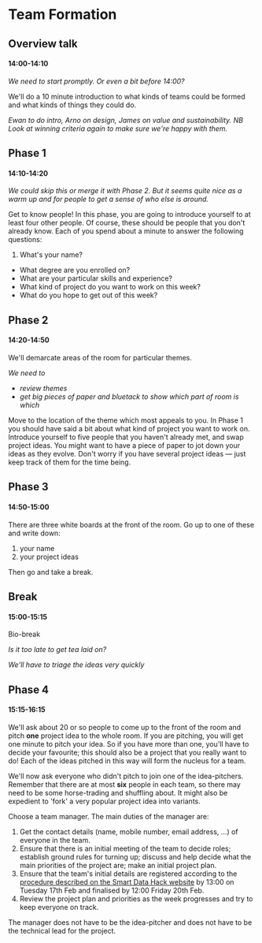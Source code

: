 # Team Formation

## Overview talk 
#### 14:00-14:10

*We need to start promptly. Or even a bit before 14:00?*

We'll do a 10 minute introduction to what kinds of teams could be formed and what kinds of things they could do. 


*Ewan to do intro, Arno on design, James on value and sustainability. NB Look at winning criteria again to make sure we're happy with them.*



## Phase 1 
#### 14:10-14:20

*We could skip this or merge it with Phase 2. But it seems quite nice as a warm up and for people to get a sense of who else is around.*

Get to know people! In this phase, you are going to introduce yourself to at least four other people.  Of course, these should be people that you don't already know. Each of you spend about a minute to answer the following questions:

1. What's your name?
* What degree are you enrolled on?
* What are your particular skills and experience?
* What kind of project do you want to work on this week?
* What do you hope to get out of this week?


## Phase 2 
#### 14:20-14:50

We'll demarcate areas of the room for particular themes. 

*We need to*

* *review themes*
* *get big pieces of paper and bluetack to show which part of room is which*

Move to the location of the theme which most appeals to you. In Phase 1 you should have said a bit about what kind of project you want to work on. Introduce yourself to five people that you haven't already met, and swap project ideas. You might want to have a piece of paper to jot down your ideas as they evolve. Don't worry if you have several project ideas &mdash; just keep track of them for the time being.

## Phase 3 
#### 14:50-15:00

There are three white boards at the front of the room. Go up to one of these and write down:

1. your name
2. your project ideas

Then go and take a break.


## Break 
#### 15:00-15:15
Bio-break

*Is it too late to get tea laid on?*

*We'll have to triage the ideas very quickly*


## Phase 4 

#### 15:15-16:15

We'll ask about 20 or so people to come up to the front of the room and  pitch **one** project idea to the whole room. If you are pitching, you will get one minute to pitch your idea. So if you have more than one, you'll have to decide your favourite; this should also be a project that you really want to do! Each of the ideas pitched in this way will form the nucleus for a team.

We'll now ask everyone who didn't pitch to join one of the idea-pitchers. Remember that there are at most **six** people in each team, so there may need to be some horse-trading and shuffling about. It might also be expedient to 'fork' a very popular project idea into variants.

Choose a team manager. The main duties of the manager are:

1. Get the contact details (name, mobile number, email address, ...) of everyone in the team.
2. Ensure that there is an initial meeting of the team to decide roles; establish ground rules for turning up; discuss and help decide what the main priorities of the project are; make an initial project plan.
3. Ensure that the team's initial details are registered according to the [procedure described on the Smart Data Hack website](http://smartdatahack.org/#teams) by 13:00 on Tuesday 17th Feb and finalised by 12:00 Friday 20th Feb.
4. Review the project plan and priorities as the week progresses and try to keep everyone on track.

The manager does not have to be the idea-pitcher and does not have to be the technical lead for the project.











